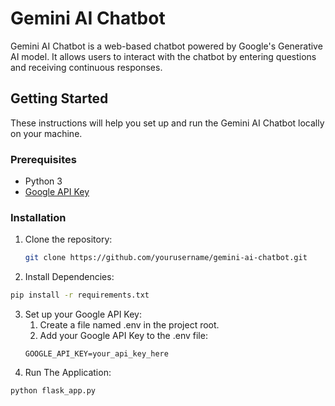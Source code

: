 # Gemini AI Chatbot

Gemini AI Chatbot is a web-based chatbot powered by Google's Generative AI model. It allows users to interact with the chatbot by entering questions and receiving continuous responses.

## Getting Started

These instructions will help you set up and run the Gemini AI Chatbot locally on your machine.

### Prerequisites

- Python 3
- [Google API Key](https://cloud.google.com/docs/authentication/api-keys)

### Installation

1. Clone the repository:

   ```bash
   git clone https://github.com/yourusername/gemini-ai-chatbot.git

   ```
2. Install Dependencies:

  ```bash
  pip install -r requirements.txt

   ```
3. Set up your Google API Key:
    1. Create a file named .env in the project root.
    2. Add your Google API Key to the .env file:
    ```
    GOOGLE_API_KEY=your_api_key_here

    ```
4. Run The Application:
  ```python
  python flask_app.py

   ```


